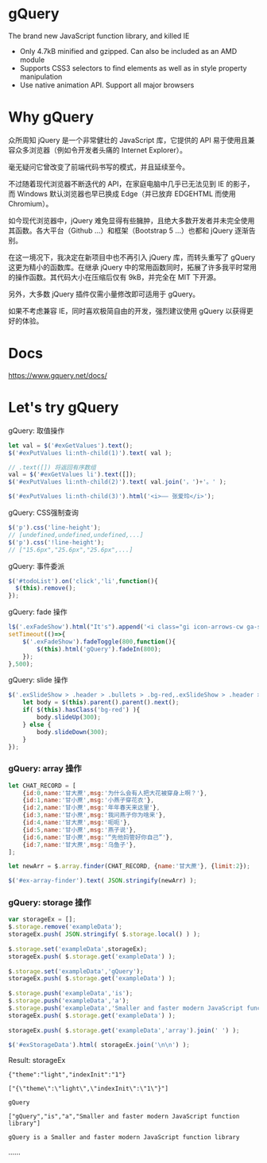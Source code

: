 # gQuery
The brand new JavaScript function library, and killed IE
- Only 4.7kB minified and gzipped. Can also be included as an AMD module
- Supports CSS3 selectors to find elements as well as in style property manipulation
- Use native animation API. Support all major browsers

# Why gQuery
众所周知 jQuery 是一个非常健壮的 JavaScript 库，它提供的 API 易于使用且兼容众多浏览器（例如令开发者头痛的 Internet Explorer）。

毫无疑问它曾改变了前端代码书写的模式，并且延续至今。

不过随着现代浏览器不断迭代的 API，在家庭电脑中几乎已无法见到 IE 的影子，而 Windows 默认浏览器也早已换成 Edge（并已放弃 EDGEHTML 而使用 Chromium）。

如今现代浏览器中，jQuery 难免显得有些臃肿，且绝大多数开发者并未完全使用其函数。各大平台（Github ...）和框架（Bootstrap 5 ...）也都和 jQuery 逐渐告别。

在这一境况下，我决定在新项目中也不再引入 jQuery 库，而转头重写了 gQuery 这更为精小的函数库。在继承 jQuery 中的常用函数同时，拓展了许多我平时常用的操作函数。其代码大小在压缩后仅有 9kB，并完全在 MIT 下开源。

另外，大多数 jQuery 插件仅需小量修改即可适用于 gQuery。

如果不考虑兼容 IE，同时喜欢极简自由的开发，强烈建议使用 gQuery 以获得更好的体验。

# Docs
https://www.gquery.net/docs/



# Let's try gQuery
gQuery: 取值操作
```JavaScript
let val = $('#exGetValues').text();
$('#exPutValues li:nth-child(1)').text( val );

// .text([]) 将返回有序数组
val = $('#exGetValues li').text([]);
$('#exPutValues li:nth-child(2)').text( val.join('，')+'。' );

$('#exPutValues li:nth-child(3)').html('<i>—— 张爱玲</i>');
```

gQuery: CSS强制查询
```JavaScript
$('p').css('line-height');
// [undefined,undefined,undefined,...]
$('p').css('!line-height');
// ["15.6px","25.6px","25.6px",...]
```

gQuery: 事件委派
```JavaScript
$('#todoList').on('click','li',function(){
  $(this).remove();
});
```
gQuery: fade 操作
```JavaScript
l$('.exFadeShow').html("It's").append('<i class="gi icon-arrows-cw ga-spin ml-2">');
setTimeout(()=>{
	$('.exFadeShow').fadeToggle(800,function(){
		$(this).html('gQuery').fadeIn(800);
	});
},500);
```
gQuery: slide 操作
```JavaScript
$('.exSlideShow > .header > .bullets > .bg-red,.exSlideShow > .header > .bullets > .bg-green').off('click').on('click',function(){
	let body = $(this).parent().parent().next();
	if( $(this).hasClass('bg-red') ){
		body.slideUp(300);
	} else {
		body.slideDown(300);
	}
});
```
### gQuery: array 操作
```JavaScript
let CHAT_RECORD = [
    {id:0,name:'甘大蔗',msg:'为什么会有人把大花被穿身上啊？'},
    {id:1,name:'甘小蔗',msg:'小燕子穿花衣'},
    {id:2,name:'甘小蔗',msg:'年年春天来这里'},
    {id:3,name:'甘小蔗',msg:'我问燕子你为啥来'},
    {id:4,name:'甘大蔗',msg:'呃呃'},
    {id:5,name:'甘小蔗',msg:'燕子说'},
    {id:6,name:'甘小蔗',msg:'“先他妈管好你自己”'},
    {id:7,name:'甘大蔗',msg:'乌鱼子'},
];

let newArr = $.array.finder(CHAT_RECORD, {name:'甘大蔗'}, {limit:2});

$('#ex-array-finder').text( JSON.stringify(newArr) );
```
### gQuery: storage 操作
```JavaScript
var storageEx = [];
$.storage.remove('exampleData');
storageEx.push( JSON.stringify( $.storage.local() ) );
 
$.storage.set('exampleData',storageEx);
storageEx.push( $.storage.get('exampleData') );
 
$.storage.set('exampleData','gQuery');
storageEx.push( $.storage.get('exampleData') );
 
$.storage.push('exampleData','is');
$.storage.push('exampleData','a');
$.storage.push('exampleData','Smaller and faster modern JavaScript function library');
storageEx.push( $.storage.get('exampleData') );
 
storageEx.push( $.storage.get('exampleData','array').join(' ') );
 
$('#exStorageData').html( storageEx.join('\n\n') );
```
Result: storageEx
```
{"theme":"light","indexInit":"1"}

["{\"theme\":\"light\",\"indexInit\":\"1\"}"]

gQuery

["gQuery","is","a","Smaller and faster modern JavaScript function library"]

gQuery is a Smaller and faster modern JavaScript function library
```


......

